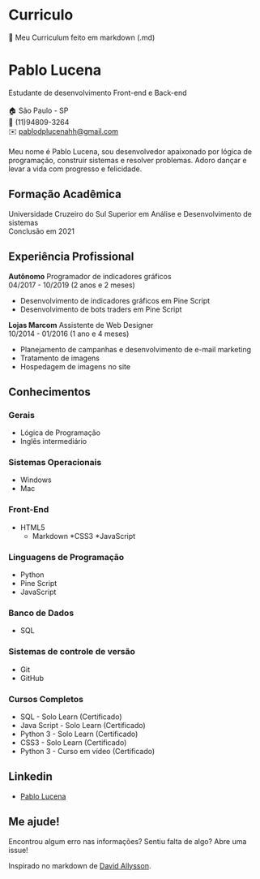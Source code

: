 # Curriculo
👤 Meu Curriculum feito em markdown (.md)

# Pablo Lucena
Estudante de desenvolvimento Front-end e Back-end
<br>
<br>
:house: São Paulo - SP
<br>:iphone: (11)94809-3264
<br>:envelope: pablodplucenahh@gmail.com
<br>
<br>
Meu nome é Pablo Lucena, sou desenvolvedor apaixonado por lógica de programação, construir sistemas e resolver problemas. Adoro dançar e levar a vida com progresso e felicidade.
<br>
## Formação Acadêmica

Universidade Cruzeiro do Sul
Superior em Análise e Desenvolvimento de sistemas 
<br>Conclusão em 2021
<br>
## Experiência Profissional

**Autônomo**
Programador de indicadores gráficos
<br>04/2017 - 10/2019 (2 anos e 2 meses)
* Desenvolvimento de indicadores gráficos em Pine Script
* Desenvolvimento de bots traders em Pine Script

**Lojas Marcom**
Assistente de Web Designer
<br>10/2014 - 01/2016 (1 ano e 4 meses)
* Planejamento de campanhas e desenvolvimento de e-mail marketing
* Tratamento de imagens
* Hospedagem de imagens no site

## Conhecimentos

### Gerais

* Lógica de Programação
* Inglês intermediário

### Sistemas Operacionais

* Windows
* Mac

### Front-End

* HTML5
  * Markdown
*CSS3
*JavaScript

### Linguagens de Programação

* Python
* Pine Script
* JavaScript

### Banco de Dados

* SQL

### Sistemas de controle de versão

* Git
* GitHub

### Cursos Completos

* SQL - Solo Learn (Certificado)
* Java Script - Solo Learn (Certificado)
* Python 3 - Solo Learn (Certificado)
* CSS3 - Solo Learn (Certificado)
* Python 3 - Curso em vídeo (Certificado)

## Linkedin
* [Pablo Lucena](https://www.linkedin.com/in/pablo-lucena/)

## Me ajude!
Encontrou algum erro nas informações? Sentiu falta de algo? Abre uma issue! <br>

Inspirado no markdown de [David Allysson](https://github.com/davidallysson/curriculo).
